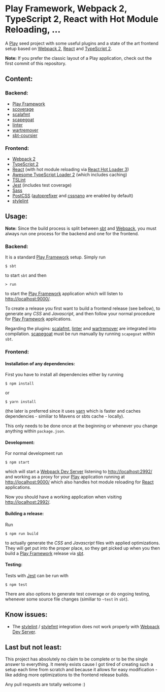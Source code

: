 # Play Framework, Webpack 2, TypeScript 2, React with Hot Module Reloading, ...

A [Play](https://www.playframework.com/) seed project with some useful plugins and a state of the art frontend setup based on [Webpack 2](https://webpack.github.io/), [React](https://facebook.github.io/react/) and [TypeScript 2](https://www.typescriptlang.org/).

__Note:__ If you prefer the classic layout of a Play application, check out the first commit of this repository.

## Content:

### Backend:

* [Play Framework](https://www.playframework.com/)
* [scoverage](http://scoverage.org/)
* [scalafmt](https://olafurpg.github.io/scalafmt/)
* [scapegoat](https://github.com/sksamuel/scapegoat)
* [linter](https://github.com/HairyFotr/linter)
* [wartremover](https://github.com/puffnfresh/wartremover)
* [sbt-coursier](https://github.com/alexarchambault/coursier)

### Frontend:

* [Webpack 2](https://webpack.github.io/)
* [TypeScript 2](https://www.typescriptlang.org/)
* [React](https://facebook.github.io/react/) (with hot module reloading via [React Hot Loader 3](https://github.com/gaearon/react-hot-loader))
* [Awesome TypeScript Loader 2](https://github.com/s-panferov/awesome-typescript-loader) (which includes caching)
* [TSLint](https://palantir.github.io/tslint/)
* [Jest](https://facebook.github.io/jest/) (includes test coverage)
* [Sass](http://sass-lang.com/)
* [PostCSS](https://github.com/postcss/postcss) ([autoprefixer](https://github.com/postcss/autoprefixer) and [cssnano](http://cssnano.co/) are enabled by default)
* [stylelint](http://stylelint.io/)

## Usage:

__Note:__ Since the build process is split between [sbt](http://www.scala-sbt.org/) and [Webpack](https://webpack.github.io/), you must always run one process for the backend and one for the frontend.

### Backend:

It is a standard [Play Framework](https://www.playframework.com/) setup. Simply run

```
$ sbt
```

to start ```sbt``` and then

```
> run
```

to start the [Play Framework](https://www.playframework.com/) application which will listen to [http://localhost:9000/](http://localhost:9000/).

To create a release you first want to build a frontend release (see bellow), to generate any _CSS_ and _Javascript_, and then follow your normal procedure for [Play Framework](https://www.playframework.com/) applications.

Regarding the plugins: [scalafmt](https://olafurpg.github.io/scalafmt/), [linter](https://github.com/HairyFotr/linter) and [wartremover](https://github.com/puffnfresh/wartremover) are integrated into compilation. [scapegoat](https://github.com/sksamuel/scapegoat) must be run manually by running ```scapegoat``` within ```sbt```.

### Frontend:

#### Installation of any dependencies:

First you have to install all dependencies either by running

```
$ npm install
```

or

```
$ yarn install
```

(the later is preferred since it uses [yarn](https://yarnpkg.com/) which is faster and caches dependencies - similiar to Mavens or sbts cache - locally).

This only needs to be done once at the beginning or whenever you change anything within ```package.json```.

#### Development:

For normal development run

```
$ npm start
```

which will start a [Webpack Dev Server](https://webpack.github.io/docs/webpack-dev-server.html) listening to [http://localhost:2992/](http://localhost:2992/) and working as a proxy for your [Play](https://www.playframework.com/) application running at [http://localhost:9000/](http://localhost:9000/) which also handles hot module reloading for [React](https://facebook.github.io/react/) applications.

Now you should have a working application when visiting [http://localhost:2992/](http://localhost:2992/).

#### Building a release:

Run

```
$ npm run build
```

to actually generate the _CSS_ and _Javascript_ files with applied optimizations. They will get put into the proper place, so they get picked up when you then build a [Play Framework](https://www.playframework.com/) release via [sbt](http://www.scala-sbt.org/).

#### Testing:

Tests with [Jest](https://facebook.github.io/jest/) can be run with

```
$ npm test
```

There are also options to generate test coverage or do ongoing testing, whenever some source file changes (similiar to ```~test``` in ```sbt```).

## Know issues:

* The [stylelint](http://stylelint.io/) / [stylefmt](https://github.com/morishitter/stylefmt) integration does not work properly with [Webpack Dev Server](https://webpack.github.io/docs/webpack-dev-server.html).

## Last but not least:

This project has absolutely no claim to be complete or to be the single answer to everything. It merely exists cause I got tired of creating such a setup each time from scratch and because it allows for easy modification - like adding more optimizations to the frontend release builds.

Any pull requests are totally welcome :)
